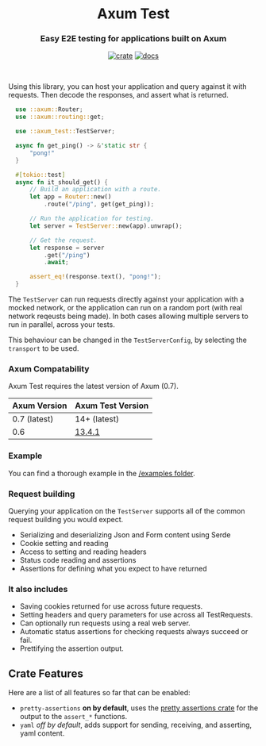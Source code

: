 <div align="center">
  <h1>
    Axum Test
  </h1>

  <h3>
    Easy E2E testing for applications built on Axum
  </h3>

  [![crate](https://img.shields.io/crates/v/axum-test.svg)](https://crates.io/crates/axum-test)
  [![docs](https://docs.rs/axum-test/badge.svg)](https://docs.rs/axum-test)

  <br/>
</div>

Using this library, you can host your application and query against it with requests. Then decode the responses, and assert what is returned.

```rust
  use ::axum::Router;
  use ::axum::routing::get;

  use ::axum_test::TestServer;

  async fn get_ping() -> &'static str {
      "pong!"
  }

  #[tokio::test]
  async fn it_should_get() {
      // Build an application with a route.
      let app = Router::new()
          .route("/ping", get(get_ping));

      // Run the application for testing.
      let server = TestServer::new(app).unwrap();

      // Get the request.
      let response = server
          .get("/ping")
          .await;

      assert_eq!(response.text(), "pong!");
  }
```

The `TestServer` can run requests directly against your application with a mocked network,
or the application can run on a random port (with real network reqeusts being made).
In both cases allowing multiple servers to run in parallel, across your tests.

This behaviour can be changed in the `TestServerConfig`, by selecting the `transport` to be used.

### Axum Compatability

Axum Test requires the latest version of Axum (0.7).

| Axum Version | Axum Test Version |
|--------------|-------------------|
| 0.7 (latest) | 14+ (latest)      |
| 0.6          | [13.4.1](https://crates.io/crates/axum-test/13.4.1)            |

### Example

You can find a thorough example in the [/examples folder](/examples/example-todo/).

### Request building

Querying your application on the `TestServer` supports all of the common request building you would expect.

 - Serializing and deserializing Json and Form content using Serde
 - Cookie setting and reading
 - Access to setting and reading headers
 - Status code reading and assertions
 - Assertions for defining what you expect to have returned

### It also includes

 - Saving cookies returned for use across future requests.
 - Setting headers and query parameters for use across all TestRequests.
 - Can optionally run requests using a real web server.
 - Automatic status assertions for checking requests always succeed or fail.
 - Prettifying the assertion output.

## Crate Features

Here are a list of all features so far that can be enabled:

 * `pretty-assertions` **on by default**, uses the [pretty assertions crate](https://crates.io/crates/pretty_assertions) for the output to the `assert_*` functions.
 * `yaml` _off by default_, adds support for sending, receiving, and asserting, yaml content.
